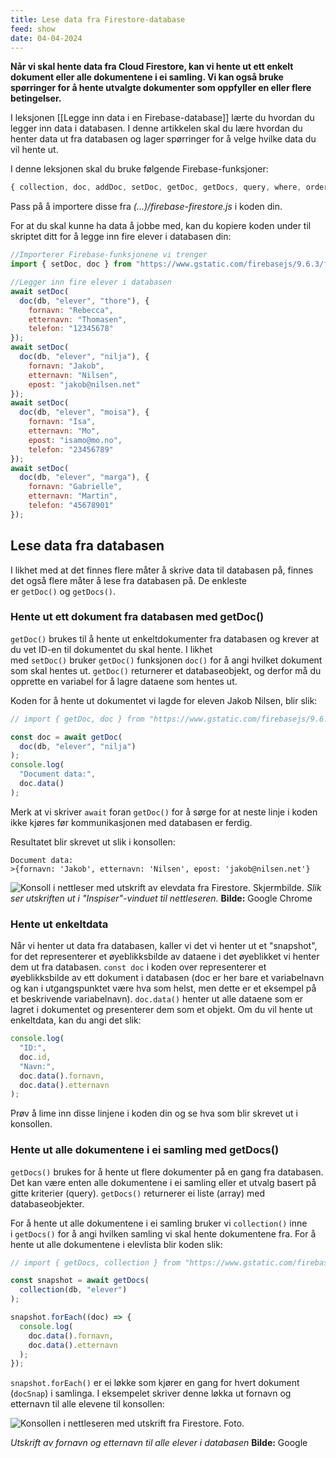 ```yaml
---
title: Lese data fra Firestore-database
feed: show
date: 04-04-2024
---
```

**Når vi skal hente data fra Cloud Firestore, kan vi hente ut ett enkelt dokument eller alle dokumentene i ei samling. Vi kan også bruke spørringer for å hente utvalgte dokumenter som oppfyller en eller flere betingelser.**

I leksjonen [[Legge inn data i en Firebase-database]] lærte du hvordan du legger inn data i databasen. I denne artikkelen skal du lære hvordan du henter data ut fra databasen og lager spørringer for å velge hvilke data du vil hente ut.

I denne leksjonen skal du bruke følgende Firebase-funksjoner:
```js
{ collection, doc, addDoc, setDoc, getDoc, getDocs, query, where, orderBy }
````

Pass på å importere disse fra _(...)/firebase-firestore.js_ i koden din.

For at du skal kunne ha data å jobbe med, kan du kopiere koden under til skriptet ditt for å legge inn fire elever i databasen din:

```js
//Importerer Firebase-funksjonene vi trenger
import { setDoc, doc } from "https://www.gstatic.com/firebasejs/9.6.3/firebase-firestore.js";

//Legger inn fire elever i databasen
await setDoc(
  doc(db, "elever", "thore"), {
    fornavn: "Rebecca",
    etternavn: "Thomasen",
    telefon: "12345678"
});
await setDoc(
  doc(db, "elever", "nilja"), {
    fornavn: "Jakob",
    etternavn: "Nilsen",
    epost: "jakob@nilsen.net"
});
await setDoc(
  doc(db, "elever", "moisa"), {
    fornavn: "Isa",
    etternavn: "Mo",
    epost: "isamo@mo.no",
    telefon: "23456789"
});
await setDoc(
  doc(db, "elever", "marga"), {
    fornavn: "Gabrielle",
    etternavn: "Martin",
    telefon: "45678901"
});
```

## Lese data fra databasen

I likhet med at det finnes flere måter å skrive data til databasen på, finnes det også flere måter å lese fra databasen på. De enkleste er `getDoc()` og `getDocs()`.

### Hente ut ett dokument fra databasen med getDoc()

`getDoc()` brukes til å hente ut enkeltdokumenter fra databasen og krever at du vet ID-en til dokumentet du skal hente. I likhet med `setDoc()` bruker `getDoc()` funksjonen `doc()` for å angi hvilket dokument som skal hentes ut. `getDoc()` returnerer et databaseobjekt, og derfor må du opprette en variabel for å lagre dataene som hentes ut.

Koden for å hente ut dokumentet vi lagde for eleven Jakob Nilsen, blir slik:

```js
// import { getDoc, doc } from "https://www.gstatic.com/firebasejs/9.6.3/firebase-firestore.js";

const doc = await getDoc(
  doc(db, "elever", "nilja")
);
console.log(
  "Document data:", 
  doc.data()
);
```

Merk at vi skriver `await` foran `getDoc()` for å sørge for at neste linje i koden ikke kjøres før kommunikasjonen med databasen er ferdig.

Resultatet blir skrevet ut slik i konsollen:

```shell
Document data:
>{fornavn: 'Jakob', etternavn: 'Nilsen', epost: 'jakob@nilsen.net'}
```


![Konsoll i nettleser med utskrift av elevdata fra Firestore. Skjermbilde.](https://api.ndla.no/image-api/raw/JhN44iQa.png?width=1024)
*Slik ser utskriften ut i "Inspiser"-vinduet til nettleseren.* **Bilde:** Google Chrome

### Hente ut enkeltdata
Når vi henter ut data fra databasen, kaller vi det vi henter ut et "snapshot", for det representerer et øyeblikksbilde av dataene i det øyeblikket vi henter dem ut fra databasen. `const doc` i koden over representerer et øyeblikksbilde av ett dokument i databasen (doc er her bare et variabelnavn og kan i utgangspunktet være hva som helst, men dette er et eksempel på et beskrivende variabelnavn). `doc.data()` henter ut alle dataene som er lagret i dokumentet og presenterer dem som et objekt. Om du vil hente ut enkeltdata, kan du angi det slik:

```js
console.log(
  "ID:", 
  doc.id,
  "Navn:", 
  doc.data().fornavn, 
  doc.data().etternavn
); 
```
Prøv å lime inn disse linjene i koden din og se hva som blir skrevet ut i konsollen.

### Hente ut alle dokumentene i ei samling med getDocs()

`getDocs()` brukes for å hente ut flere dokumenter på en gang fra databasen. Det kan være enten alle dokumentene i ei samling eller et utvalg basert på gitte kriterier (query). `getDocs()` returnerer ei liste (array) med databaseobjekter.

For å hente ut alle dokumentene i ei samling bruker vi `collection()` inne i `getDocs()` for å angi hvilken samling vi skal hente dokumentene fra. For å hente ut alle dokumentene i elevlista blir koden slik:

```js
// import { getDocs, collection } from "https://www.gstatic.com/firebasejs/9.6.3/firebase-firestore.js";

const snapshot = await getDocs(
  collection(db, "elever")
);

snapshot.forEach((doc) => {
  console.log(
    doc.data().fornavn, 
    doc.data().etternavn
  );
}); 
```

`snapshot.forEach()` er ei løkke som kjører en gang for hvert dokument (`docSnap`) i samlinga. I eksempelet skriver denne løkka ut fornavn og etternavn til alle elevene til konsollen:

![Konsollen i nettleseren med utskrift fra Firestore. Foto.](https://api.ndla.no/image-api/raw/fwUaBajb.png?width=1024)

*Utskrift av fornavn og etternavn til alle elever i databasen* **Bilde:** Google
